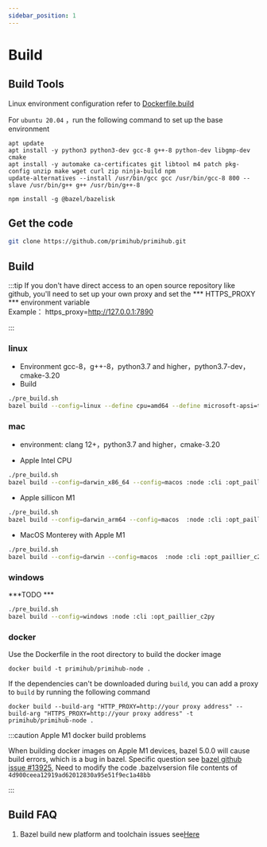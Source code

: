 ```yaml
---
sidebar_position: 1
---
```


# Build

## Build Tools

Linux environment configuration refer to [Dockerfile.build](https://github.com/primihub/primihub/blob/develop/Dockerfile.build) 

For `ubuntu 20.04` ，run the following command to set up the base environment
```
apt update 
apt install -y python3 python3-dev gcc-8 g++-8 python-dev libgmp-dev cmake
apt install -y automake ca-certificates git libtool m4 patch pkg-config unzip make wget curl zip ninja-build npm
update-alternatives --install /usr/bin/gcc gcc /usr/bin/gcc-8 800 --slave /usr/bin/g++ g++ /usr/bin/g++-8

npm install -g @bazel/bazelisk
```
## Get the code

```bash
git clone https://github.com/primihub/primihub.git
```

## Build
:::tip  If you don't have direct access to an open source repository like github, you'll need to set up your own proxy and set the *** HTTPS_PROXY ***   environment variable  
  Example： https_proxy=http://127.0.0.1:7890

:::

### linux
* Environment
  gcc-8，g++-8，python3.7 and higher，python3.7-dev，cmake-3.20
* Build
```bash
./pre_build.sh
bazel build --config=linux --define cpu=amd64 --define microsoft-apsi=true :node :cli :opt_paillier_c2py :linkcontext
```

### mac
 * environment: clang 12+，python3.7 and higher，cmake-3.20
 
 * Apple Intel CPU
 
```bash
./pre_build.sh
bazel build --config=darwin_x86_64 --config=macos :node :cli :opt_paillier_c2py :linkcontext
```

 *  Apple sillicon M1

```bash
./pre_build.sh
bazel build --config=darwin_arm64 --config=macos  :node :cli :opt_paillier_c2py :linkcontext
```

 *  MacOS Monterey with Apple M1

```bash
./pre_build.sh
bazel build --config=darwin --config=macos  :node :cli :opt_paillier_c2py :linkcontext
```

### windows 

***TODO ***

```bash
./pre_build.sh
bazel build --config=windows :node :cli :opt_paillier_c2py
```

### docker
Use the Dockerfile in the root directory to build the docker image

```
docker build -t primihub/primihub-node .
```
If the dependencies can't be downloaded during `build`, you can add a proxy to `build` by running the following command
```
docker build --build-arg "HTTP_PROXY=http://your proxy address" --build-arg "HTTPS_PROXY=http://your proxy address" -t primihub/primihub-node .
```


:::caution Apple M1 docker build problems

When building docker images on Apple M1 devices, bazel 5.0.0 will cause build errors, which is a bug in bazel. Specific question see [bazel github issue #13925](https://github.com/bazelbuild/bazel/issues/13925), Need to modify the code .bazelvsersion file contents of `4d900ceea12919ad62012830a95e51f9ec1a48bb`

:::

## Build FAQ
 1. Bazel build new platform and toolchain issues see[Here](https://docs.bazel.build/versions/5.0.0/platforms-intro.html)

     
